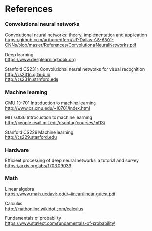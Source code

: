 # References

### Convolutional neural networks

Convolutional neural networks: theory, implementation and application  
https://github.com/arthurredfern/UT-Dallas-CS-6301-CNNs/blob/master/References/ConvolutionalNeuralNetworks.pdf

Deep learning  
https://www.deeplearningbook.org

Stanford CS231n Convolutional neural networks for visual recognition  
http://cs231n.github.io  
http://cs231n.stanford.edu

### Machine learning

CMU 10-701 Introduction to machine learning  
http://www.cs.cmu.edu/~10701/index.html

MIT 6.036 Introduction to machine learning  
http://people.csail.mit.edu/dsontag/courses/ml13/

Stanford CS229 Machine learning  
http://cs229.stanford.edu

### Hardware

Efficient processing of deep neural networks: a tutorial and survey  
https://arxiv.org/abs/1703.09039

### Math

Linear algebra  
https://www.math.ucdavis.edu/~linear/linear-guest.pdf

Calculus  
http://mathonline.wikidot.com/calculus

Fundamentals of probability  
https://www.statlect.com/fundamentals-of-probability/
